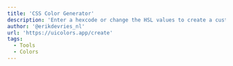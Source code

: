 ```yaml
---
title: 'CSS Color Generator'
description: 'Enter a hexcode or change the HSL values to create a custom color scale.'
author: '@erikdevries_nl'
url: 'https://uicolors.app/create'
tags:
  - Tools
  - Colors
---
```

